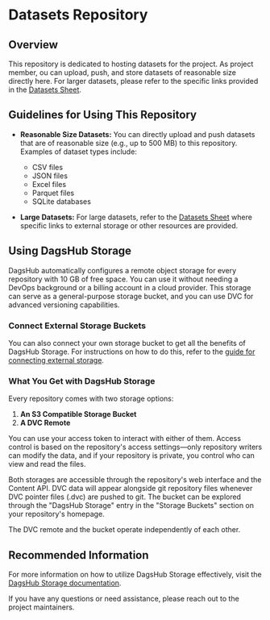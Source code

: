 # Datasets Repository

## Overview
This repository is dedicated to hosting datasets for the project. As project member, ou can upload, push, and store datasets of reasonable size directly here. For larger datasets, please refer to the specific links provided in the [Datasets Sheet](https://docs.google.com/spreadsheets/d/1gRhMfJx5t2Sv8BTA5kxxmXGUHibiWPZ9FXys-BSSS2o/edit#gid=530288791).

## Guidelines for Using This Repository
- **Reasonable Size Datasets:** You can directly upload and push datasets that are of reasonable size (e.g., up to 500 MB) to this repository. Examples of dataset types include:
  - CSV files
  - JSON files
  - Excel files
  - Parquet files
  - SQLite databases
  
- **Large Datasets:** For large datasets, refer to the [Datasets Sheet](https://docs.google.com/spreadsheets/d/1gRhMfJx5t2Sv8BTA5kxxmXGUHibiWPZ9FXys-BSSS2o/edit#gid=530288791) where specific links to external storage or other resources are provided.

## Using DagsHub Storage
DagsHub automatically configures a remote object storage for every repository with 10 GB of free space. You can use it without needing a DevOps background or a billing account in a cloud provider. This storage can serve as a general-purpose storage bucket, and you can use DVC for advanced versioning capabilities.

### Connect External Storage Buckets
You can also connect your own storage bucket to get all the benefits of DagsHub Storage. For instructions on how to do this, refer to the [guide for connecting external storage](https://dagshub.com/docs/storage/connect_external_storage).

### What You Get with DagsHub Storage
Every repository comes with two storage options:
1. **An S3 Compatible Storage Bucket**
2. **A DVC Remote**

You can use your access token to interact with either of them. Access control is based on the repository's access settings—only repository writers can modify the data, and if your repository is private, you control who can view and read the files.

Both storages are accessible through the repository's web interface and the Content API. DVC data will appear alongside git repository files whenever DVC pointer files (.dvc) are pushed to git. The bucket can be explored through the "DagsHub Storage" entry in the "Storage Buckets" section on your repository's homepage.

The DVC remote and the bucket operate independently of each other.

## Recommended Information
For more information on how to utilize DagsHub Storage effectively, visit the [DagsHub Storage documentation](https://dagshub.com/docs/storage/).

If you have any questions or need assistance, please reach out to the project maintainers.

